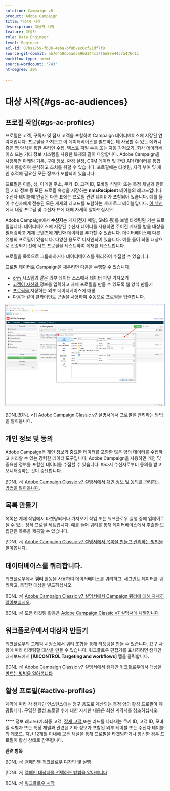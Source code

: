 ```yaml
---
solution: Campaign v8
product: Adobe Campaign
title: 대상자 시작
description: 대상자 시작
feature: 대상자
role: Data Engineer
level: Beginner
exl-id: 07baa759-fb0b-4eba-bf8b-ec6cf21df7f8
source-git-commit: ab7e458db5ad5696d144c17f6e89e4437a476d11
workflow-type: tm+mt
source-wordcount: '743'
ht-degree: 20%

---
```


# 대상 시작{#gs-ac-audiences}

## 프로필 작업{#gs-ac-profiles}

프로필은 고객, 구독자 및 잠재 고객을 포함하여 Campaign 데이터베이스에 저장된 연락처입니다. 프로필을 가져오고 이 데이터베이스를 빌드하는 데 사용할 수 있는 메커니즘은 웹 양식을 통한 온라인 수집, 텍스트 파일 수동 또는 자동 가져오기, 회사 데이터베이스 또는 기타 정보 시스템을 사용한 복제와 같이 다양합니다. Adobe Campaign을 사용하면 마케팅 기록, 구매 정보, 환경 설정, CRM 데이터 및 관련 API 데이터를 통합 뷰에 통합하여 분석하고 조치를 취할 수 있습니다. 프로필에는 타겟팅, 자격 부여 및 개인 추적에 필요한 모든 정보가 포함되어 있습니다.

프로필은 이름, 성, 이메일 주소, 쿠키 ID, 고객 ID, 모바일 식별자 또는 특정 채널과 관련된 기타 정보 등 모든 프로필 속성을 저장하는 **nmsRecipient** 테이블의 레코드입니다. 수신자 테이블에 연결된 다른 표에는 프로필 관련 데이터가 포함되어 있습니다. 예를 들어 수신자에게 전송된 모든 게재의 레코드를 포함하는 게재 로그 테이블입니다. [이 섹션](../dev/datamodel.md#ootb-profiles)에서 내장 프로필 및 수신자 표에 대해 자세히 알아보십시오.

Adobe Campaign에서 **수신자**&#x200B;는 게재(전자 메일, SMS 등)를 보낼 타겟팅된 기본 프로필입니다. 데이터베이스에 저장된 수신자 데이터를 사용하면 주어진 게재를 받을 대상을 필터링하고 게재 콘텐츠에 개인화 데이터를 추가할 수 있습니다. 데이터베이스에 다른 유형의 프로필이 있습니다. 다양한 용도로 디자인되어 있습니다. 예를 들어 최종 대상으로 전송되기 전에 시드 프로필을 테스트하여 게재를 테스트합니다.

프로필을 목록으로 그룹화하거나 데이터베이스를 쿼리하여 수집할 수 있습니다.


프로필 데이터로 Campaign을 채우려면 다음을 수행할 수 있습니다.

* [crm ](import.md) 시스템과 같은 외부 데이터 소스에서 데이터 파일 가져오기
* [고객이 자신의 ](../dev/webapps.md) 정보를 입력하고 자체 프로필을 만들 수 있도록 웹 양식 만들기
* [프로필을 ](../connect/fda.md) 저장하는 외부 데이터베이스에 매핑
* 다음과 같이 클라이언트 콘솔을 사용하여 수동으로 프로필을 입력합니다.

![](assets/create-profile.png)


[!DNL[!DNL :arrow_upper_right:]] [Adobe Campaign Classic v7 설명서](https://experienceleague.adobe.com/docs/campaign-classic/using/getting-started/profile-management/about-profiles.html)에서 프로필을 관리하는 방법을 알아봅니다.


## 개인 정보 및 동의

Adobe Campaign은 개인 정보와 중요한 데이터를 포함한 많은 양의 데이터를 수집하고 처리할 수 있는 강력한 데이터 도구입니다. Adobe Campaign을 사용하면 개인 및 중요한 정보를 포함한 데이터를 수집할 수 있습니다. 따라서 수신자로부터 동의를 받고 모니터링하는 것이 중요합니다.

[!DNL :arrow_upper_right:]  [Adobe Campaign Classic v7 설명서에서 개인 정보 및 동의를 관리하는 방법을 알아봅니다](https://experienceleague.adobe.com/docs/campaign-classic/using/getting-started/privacy/privacy-and-recommendations.html).

## 목록 만들기

목록은 게재 작업에서 타겟팅되거나 가져오기 작업 또는 워크플로우 실행 중에 업데이트될 수 있는 정적 프로필 세트입니다. 예를 들어 쿼리를 통해 데이터베이스에서 추출한 모집단은 목록을 제공할 수 있습니다.

[!DNL :arrow_upper_right:]  [Adobe Campaign Classic v7 설명서에서 목록을 만들고 관리하는 방법을 알아봅니다](https://experienceleague.adobe.com/docs/campaign-classic/using/getting-started/profile-management/creating-and-managing-lists.html).

## 데이터베이스를 쿼리합니다.

워크플로우에서 **쿼리** 활동을 사용하여 데이터베이스를 쿼리하고, 세그먼트 데이터를 쿼리하고, 복잡한 대상을 빌드하십시오.

[!DNL :arrow_upper_right:]  [Adobe Campaign Classic v7 설명서에서 Campaign 쿼리에 대해 자세히 알아보십시오](https://experienceleague.adobe.com/docs/campaign-classic/using/automating-with-workflows/introduction/targeting-data.html).

[!DNL :arrow_upper_right:] 모든 타깃팅 활동은  [Adobe Campaign Classic v7 설명서에 나열됩니다](https://experienceleague.adobe.com/docs/campaign-classic/using/automating-with-workflows/targeting-activities/about-targeting-activities.html)

## 워크플로우에서 대상자 만들기

워크플로우의 그래픽 시퀀스에서 쿼리 조합을 통해 타겟팅을 만들 수 있습니다. 요구 사항에 따라 타겟팅할 대상을 만들 수 있습니다. 워크플로우 편집기를 표시하려면 캠페인 대시보드에서 **[!UICONTROL Targeting and workflows]** 탭을 클릭합니다.

[!DNL :arrow_upper_right:]  [Adobe Campaign Classic v7 설명서에서 캠페인 워크플로우에서 대상을 만드는 방법을 알아봅니다](https://experienceleague.adobe.com/docs/campaign-classic/using/orchestrating-campaigns/orchestrate-campaigns/marketing-campaign-target.html?lang=en#building-the-main-target-in-a-workflow)


## 활성 프로필{#active-profiles}

계약에 따라 각 캠페인 인스턴스에는 청구 용도로 계산되는 특정 양의 활성 프로필이 제공됩니다. 구입한 활성 프로필 수에 대한 자세한 내용은 최신 계약서를 참조하십시오.

**** 정보 레코드(예:최종 고객,  [잠재 고객 ](../dev/datamodel.md) 또는 리드를 나타내는 쿠키 ID, 고객 ID, 모바일 식별자 또는 특정 채널과 관련된 기타 정보가 포함된 외부 테이블 또는 수신자 테이블의 레코드. 지난 12개월 이내에 모든 채널을 통해 프로필을 타겟팅하거나 통신한 경우 프로필이 활성 상태로 간주됩니다.

<!--
You can monitor the number of active profiles used on your instances directly from Campaign Control Panel. 

[!DNL :arrow_upper_right:] For more on this, refer to the [Control Panel documentation](https://docs.adobe.com/content/help/en/control-panel/using/performance-monitoring/active-profiles-monitoring.html).
-->

**관련 항목**

[!DNL :arrow_upper_right:] [캠페인별 워크플로우 디자인 및 실행](https://experienceleague.adobe.com/docs/campaign-classic/using/automating-with-workflows/introduction/building-a-workflow.html)

[!DNL :arrow_upper_right:] [캠페인 대상자를 선택하는 방법을 알아봅니다](https://experienceleague.adobe.com/docs/campaign-classic/using/orchestrating-campaigns/orchestrate-campaigns/marketing-campaign-target.html)

[!DNL :arrow_upper_right:] [워크플로우 시작](https://experienceleague.adobe.com/docs/campaign-classic/using/automating-with-workflows/introduction/about-workflows.html)
